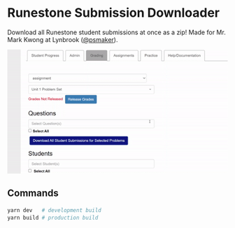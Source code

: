 # Runestone Submission Downloader

Download all Runestone student submissions at once as a zip! Made for Mr. Mark Kwong at Lynbrook ([@psmaker](https://github.com/psmaker)).

![./demo.gif](./demo.gif)


## Commands
```bash
yarn dev   # development build
yarn build # production build
```